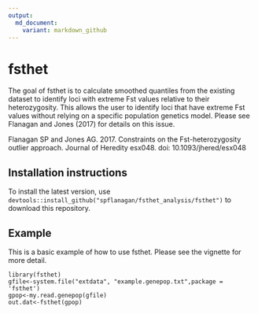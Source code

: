 ```yaml
---
output:
  md_document:
    variant: markdown_github
---
```



# fsthet

The goal of fsthet is to calculate smoothed quantiles from the existing dataset to identify loci with extreme Fst values relative to their heterozygosity. This allows the user to identify loci that have extreme Fst values without relying on a specific population genetics model. Please see Flanagan and Jones (2017) for details on this issue.

Flanagan SP and Jones AG. 2017. Constraints on the Fst-heterozygosity outlier approach. Journal of Heredity esx048. doi: 10.1093/jhered/esx048

## Installation instructions

To install the latest version, use `devtools::install_github("spflanagan/fsthet_analysis/fsthet")` to download this repository.

## Example

This is a basic example of how to use fsthet. Please see the vignette for more detail.

```{r example}
library(fsthet)
gfile<-system.file("extdata", "example.genepop.txt",package = 'fsthet')
gpop<-my.read.genepop(gfile)
out.dat<-fsthet(gpop)

```
